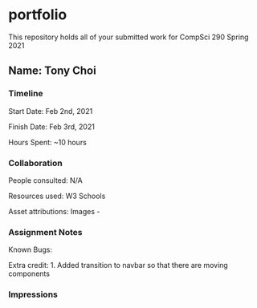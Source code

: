 # portfolio

This repository holds all of your submitted work for CompSci 290 Spring 2021

## Name: Tony Choi


### Timeline

Start Date: Feb 2nd, 2021

Finish Date: Feb 3rd, 2021

Hours Spent: ~10 hours


### Collaboration

People consulted: N/A

Resources used: W3 Schools

Asset attributions: Images - 


### Assignment Notes

Known Bugs: 

Extra credit: 1. Added transition to navbar so that there are moving components


### Impressions
